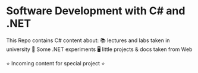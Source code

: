 # Software Development with C# and .NET 
This Repo contains C# content about:
📚 lectures and labs taken in university 
🧪 Some .NET experiments 
🖥️ little projects & docs taken from Web 

⭐ Incoming content for special project ⭐
 
 
